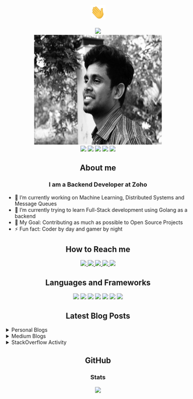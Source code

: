 <div align="center">
    <h2><img src="assets/img/wave.gif" width="40px" height="40px"></h2>
    <a href="https://git.io/typing-svg">
            <img src="https://bumblebee-typing-svg.herokuapp.com/?color=297EF7&size=24&lines=Hi+there!.+I+am+Sathish+Babu">
    </a>
</div>

<div align="center">
    <img src="assets/img/profile.jpg" width="350px" height="300px">
</div>

<div align="center">
    <img src="https://img.shields.io/twitter/follow/bumblebee2196?label=Follow">
    <img src="https://img.shields.io/github/stars/bumblebee211196?style=social">
    <img src="https://visitor-badge.glitch.me/badge?page_id=bumblebee211196.bumblebee211196">
    <img src="https://github.com/anmol098/anmol098/workflows/Waka%20Readme/badge.svg">
    <img src="https://img.shields.io/stackexchange/stackoverflow/r/6506040">
</div>

<div align="center">
    <h2>About me</h2>
    <h3>I am a Backend Developer at Zoho</h3>
    <div align="left">
        <ul>
            <li>🔭 I’m currently working on Machine Learning, Distributed Systems and Message Queues</li>
            <li>🌱 I’m currently trying to learn Full-Stack development using Golang as a backend</li>
            <li>🥅 My Goal: Contributing as much as possible to Open Source Projects</li>
            <li>⚡ Fun fact: Coder by day and gamer by night</li>
        </ul>
    </div>
</div>

<div align="center">
    <h2>How to Reach me</h2>
    <a href="https://stackoverflow.com/users/6506040/bumblebee?tab=profile">
        <img src="https://img.shields.io/badge/Stack_Overflow-FE7A16?style=for-the-badge&logo=stack-overflow&logoColor=white">
    </a>
    <a href="https://www.reddit.com/user/bumblebee2196">
        <img src="https://img.shields.io/badge/Reddit-FF4500?style=for-the-badge&logo=reddit&logoColor=white">
    </a>
    <a href="https://www.linkedin.com/in/sathish-babu-subramaniam-815909120/">
        <img src="https://img.shields.io/badge/LinkedIn-0077B5?style=for-the-badge&logo=linkedin&logoColor=white">
    </a>
    <a href="https://medium.com/@sathishbabu96n">
        <img src="https://img.shields.io/badge/Medium-12100E?style=for-the-badge&logo=medium&logoColor=white">
    </a>
    <a href="https://twitter.com/bumblebee2196">
        <img src="https://img.shields.io/badge/Twitter-1DA1F2?style=for-the-badge&logo=twitter&logoColor=white">
    </a>
</div>

<div align="center">
    <h2>Languages and Frameworks</h2>
    <img src="https://img.shields.io/badge/Python-3776AB?style=for-the-badge&logo=python&logoColor=white">
    <img src="https://img.shields.io/badge/Go-00ADD8?style=for-the-badge&logo=go&logoColor=white">
    <img src="https://img.shields.io/badge/MongoDB-4EA94B?style=for-the-badge&logo=mongodb&logoColor=white">
    <img src="https://img.shields.io/badge/rabbitmq-%23FF6600.svg?&style=for-the-badge&logo=rabbitmq&logoColor=white">
    <img src="https://img.shields.io/badge/Nginx-009639?style=for-the-badge&logo=nginx&logoColor=white">
    <img src="https://img.shields.io/badge/Heroku-430098?style=for-the-badge&logo=heroku&logoColor=white">
    <img src="https://img.shields.io/badge/scikit_learn-F7931E?style=for-the-badge&logo=scikit-learn&logoColor=white">
</div>

<div align="center">
    <h2>Latest Blog Posts</h2>
</div>

<details>
    <summary>Personal Blogs</summary>
    
<!-- BLOG:START -->
<a href="https://www.sathishbabu.co.in/semantic-segmentation/"><p>Semantic Segmentation using Python and OpenCV</p></a>

<a href="https://www.sathishbabu.co.in/face-recognition-using-python-and-opencv/"><p>Face Recognition using Python and OpenCV</p></a>

<a href="https://www.sathishbabu.co.in/face-detection-using-python-and-opencv/"><p>Face Detection using Python and OpenCV</p></a>

<a href="https://www.sathishbabu.co.in/simple-document-scanner/"><p>Simple Document Scanner using Python and OpenCV</p></a>

<a href="https://www.sathishbabu.co.in/custom-nginx-error-pages/"><p>Custom NGINX Error Pages</p></a>
<!-- BLOG:END -->

</details>

<details>
    <summary>Medium Blogs</summary>

<!-- MEDIUM:START -->
<a href="https://sathishbabu96n.medium.com/multiple-git-accounts-in-one-machine-7ec4fd40638f?source=rss-1aaaf8ec0f1d------2"><p>Multiple git accounts in one machine</p></a>

<a href="https://sathishbabu96n.medium.com/daily-coding-problem-problem-10-da50b93bfc67?source=rss-1aaaf8ec0f1d------2"><p>Daily Coding Problem: Problem #10</p></a>

<a href="https://sathishbabu96n.medium.com/daily-coding-problem-problem-6-81d311bf239f?source=rss-1aaaf8ec0f1d------2"><p>Daily Coding Problem: Problem #6</p></a>

<a href="https://sathishbabu96n.medium.com/daily-coding-problem-problem-5-254a2027063a?source=rss-1aaaf8ec0f1d------2"><p>Daily Coding Problem: Problem #5</p></a>

<a href="https://blog.devgenius.io/daily-coding-problem-problem-12-8056960a3b61?source=rss-1aaaf8ec0f1d------2"><p>Daily Coding Problem: Problem #12</p></a>
<!-- MEDIUM:END -->

</details>

<details>
    <summary>StackOverflow Activity</summary>

<!-- STACKOVERFLOW:START -->
<a href="https://stackoverflow.com/questions/67832669/using-python-output-xml/67832777#67832777"><p>Answer by bumblebee for Using python output xml</p></a>

<a href="https://stackoverflow.com/questions/67085345/recursive-function-does-not-work-as-expected/67085413#67085413"><p>Answer by bumblebee for recursive function does not work as expected</p></a>

<a href="https://stackoverflow.com/questions/65294066/why-is-only-one-rabbitmq-consumer-receiving-all-the-messages-when-i-have-two-con/65300591#65300591"><p>Answer by bumblebee for Why is only one RabbitMQ consumer receiving all the messages when I have two consumer threads going?</p></a>

<a href="https://stackoverflow.com/questions/64237016/python3-run-function-while-there-is-internet-connection-check-connection-every/64238337#64238337"><p>Answer by bumblebee for Python3 Run function while there is internet connection + check connection every x min</p></a>

<a href="https://stackoverflow.com/questions/62823785/re-creating-a-queue-afters-its-manually-deleted-rabbitmq/62828236#62828236"><p>Answer by bumblebee for Re-creating a queue afters its manually deleted RabbitMQ</p></a>
<!-- STACKOVERFLOW:END -->

</details>

<div align="center">
    <h2>GitHub</h2>
    <h3>Stats</h3>
    <a href="https://github.com/anuraghazra/github-readme-stats">
        <img src="https://github-readme-stats.vercel.app/api?username=bumblebee211196&show_icons=true">
    </a>
</div>

